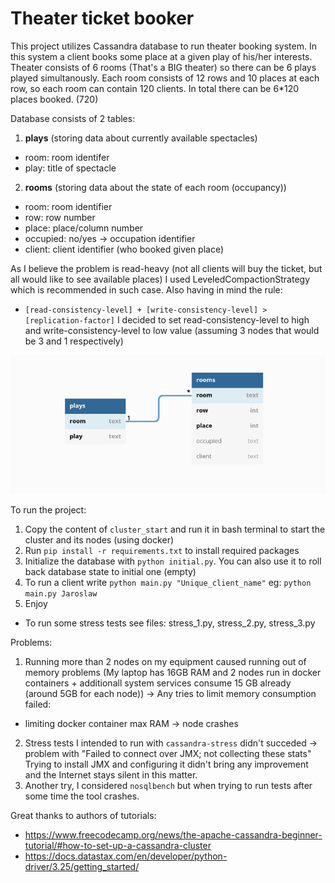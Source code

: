 # Theater ticket booker

This project utilizes Cassandra database to run theater booking system.
In this system a client books some place at a given play of his/her interests.
Theater consists of 6 rooms (That's a BIG theater) so there can be 6 plays played simultanously.
Each room consists of 12 rows and 10 places at each row, so each room can contain 120 clients.
In total there can be 6*120 places booked. (720)

Database consists of 2 tables:
 1) **plays** (storing data about currently available spectacles)
  - room: room identifer
  - play: title of spectacle
 2) **rooms** (storing data about the state of each room (occupancy))
  - room: room identifier
  - row: row number
  - place: place/column number
  - occupied: no/yes -> occupation identifier
  - client: client identifier (who booked given place)

As I believe the problem is read-heavy (not all clients will buy the ticket, but all would like to see available places) I used LeveledCompactionStrategy which is recommended in such case. Also having in mind the rule:
 - `[read-consistency-level] + [write-consistency-level] > [replication-factor]`
I decided to set read-consistency-level to high and write-consistency-level to low value (assuming 3 nodes that would be 3 and 1 respectively)

![Scheme](scheme.png)

To run the project:
1) Copy the content of `cluster_start` and run it in bash terminal to start the cluster and its nodes (using docker)
2) Run `pip install -r requirements.txt` to install required packages
3) Initialize the database with `python initial.py`. You can also use it to roll back database state to initial one (empty)
4) To run a client write `python main.py "Unique_client_name"` eg: `python main.py Jaroslaw`
5) Enjoy

+ To run some stress tests see files: stress_1.py, stress_2.py, stress_3.py


Problems:

1) Running more than 2 nodes on my equipment caused running out of memory problems (My laptop has 16GB RAM and 2 nodes run in docker containers + additionall system services consume 15 GB already (around 5GB for each node)) -> Any tries to limit memory consumption failed:
 - limiting docker container max RAM -> node crashes
2) Stress tests I intended to run with `cassandra-stress` didn't succeded -> problem with "Failed to connect over JMX; not collecting these stats" Trying to install JMX and configuring it didn't bring any improvement and the Internet stays silent in this matter.
3) Another try, I considered `nosqlbench` but when trying to run tests after some time the tool crashes.


Great thanks to authors of tutorials:
 - https://www.freecodecamp.org/news/the-apache-cassandra-beginner-tutorial/#how-to-set-up-a-cassandra-cluster
 - https://docs.datastax.com/en/developer/python-driver/3.25/getting_started/
